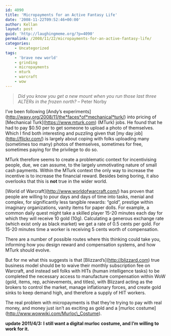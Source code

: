 ```yaml
---
id: 4090
title: 'Micropayments for an Active Fantasy Life'
date: '2008-11-22T09:52:46+00:00'
author: Kellan
layout: post
guid: 'http://laughingmeme.org/?p=4090'
permalink: /2008/11/22/micropayments-for-an-active-fantasy-life/
categories:
    - Uncategorized
tags:
    - 'brave new world'
    - grinding
    - micropayments
    - mturk
    - warcraft
    - wow
---
```


> *Did you know you get a new mount when you run those last three ALTERs in the frozen north?* – Peter Norby

I’ve been following \[Andy’s experiments\](http://waxy.org/2008/11/the*faces*of*mechanical*turk/) into pricing of \[Mechanical Turk\](https://www.mturk.com) (MTurk) jobs. He found that he had to pay $0.50 per to get someone to upload a photo of themselves. Which I find both interesting and puzzling given that \[my day job\](http://flickr.com/) is largely about coping with folks uploading many (sometimes too many) photos of themselves, sometimes for free, sometimes paying for the privilege to do so.

MTurk therefore seems to create a problematic context for incentivising people, due, we can assume, to the largely unmotivating nature of small cash payments. Within the MTurk context the only way to increase the incentive is to increase the financial reward. Besides being boring, it also overlooks that this is **not** true in the wider world.

\[World of Warcraft\](http://www.worldofwarcraft.com/) has proven that people are willing to pour days and days of time into tasks, menial and complex, for significantly less tangible rewards: “gold”, prestige within imaginary organizations, vanity items for paper dolls. For example, a common daily quest might take a skilled player 15-20 minutes each day for which they will receive 10 gold (10g). Calculating a generous exchange rate (which exist only as black market) we get a rate of 0.5 cents per gold. For 15-20 minutes time a worker is receiving 5 cents worth of compensation.

There are a number of possible routes where this thinking could take you, informing how you design reward and compensation systems, and how MTurk should evolve.

But for me what this suggests is that \[Blizzard’s\](http://blizzard.com) true business model should be to waive their monthly subscription fee on Warcraft, and instead sell folks with HITs (human intelligence tasks) to be completed the necessary access to manufacture compensation within WoW (gold, items, rep, achievements, and titles), with Blizzard acting as the brokers to control the market, manage inflationary forces, and create gold sinks to keep demand high, and therefore a supply of HIT workers.

The real problem with micropayments is that they’re trying to pay with real money, and money just isn’t as exciting as gold and a \[murloc costume\](http://www.wowwiki.com/Murloc\_Costume).

**update 2011/4/3: I still want a digital murloc costume, and I’m willing to work for it.**